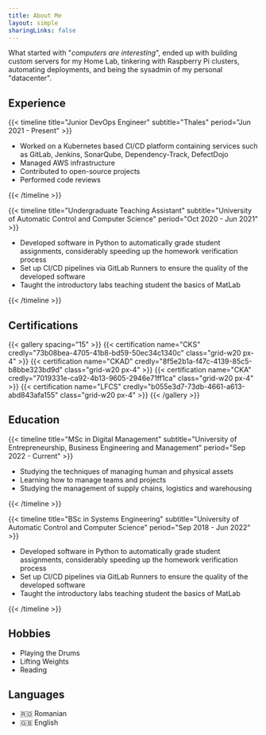 ```yaml
---
title: About Me
layout: simple
sharingLinks: false
---
```


What started with "*computers are interesting*", ended up with building custom servers for my Home Lab, tinkering with Raspberry Pi clusters, automating deployments, and being the sysadmin of my personal "datacenter".

## Experience

{{< timeline title="Junior DevOps Engineer" subtitle="Thales" period="Jun 2021 - Present" >}}

- Worked on a Kubernetes based CI/CD platform containing services such as GitLab, Jenkins, SonarQube, Dependency-Track, DefectDojo
- Managed AWS infrastructure
- Contributed to open-source projects
- Performed code reviews

{{< /timeline >}}

{{< timeline title="Undergraduate Teaching Assistant" subtitle="University of Automatic Control and Computer Science" period="Oct 2020 - Jun 2021" >}}

- Developed software in Python to automatically grade student assignments, considerably speeding up the homework verification process
- Set up CI/CD pipelines via GitLab Runners to ensure the quality of the developed software
- Taught the introductory labs teaching student the basics of MatLab

{{< /timeline >}}

## Certifications

{{< gallery spacing="15" >}}
  {{< certification name="CKS" credly="73b08bea-4705-41b8-bd59-50ec34c1340c" class="grid-w20 px-4" >}}
  {{< certification name="CKAD" credly="8f5e2b1a-f47c-4139-85c5-b8bbe323bd9d" class="grid-w20 px-4" >}}
  {{< certification name="CKA" credly="7019331e-ca92-4b13-9605-2946e71ff1ca" class="grid-w20 px-4" >}}
  {{< certification name="LFCS" credly="b055e3d7-73db-4661-a613-abd843afa155" class="grid-w20 px-4" >}}
{{< /gallery >}}

## Education

{{< timeline title="MSc in Digital Management" subtitle="University of Entrepreneurship, Business Engineering and Management" period="Sep 2022 - Current" >}}

- Studying the techniques of managing human and physical assets
- Learning how to manage teams and projects
- Studying the management of supply chains, logistics and warehousing

{{< /timeline >}}

{{< timeline title="BSc in Systems Engineering" subtitle="University of Automatic Control and Computer Science" period="Sep 2018 - Jun 2022" >}}

- Developed software in Python to automatically grade student assignments, considerably speeding up the homework verification process
- Set up CI/CD pipelines via GitLab Runners to ensure the quality of the developed software
- Taught the introductory labs teaching student the basics of MatLab

{{< /timeline >}}

## Hobbies

- Playing the Drums
- Lifting Weights
- Reading

## Languages

- :romania: Romanian
- :gb: English
